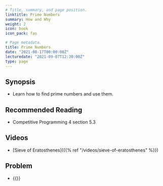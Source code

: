 ```yaml
---
# Title, summary, and page position.
linktitle: Prime Numbers
summary: How and Why
weight: 2
icon: book
icon_pack: fas

# Page metadata.
title: Prime Numbers
date: "2021-08-17T00:00:00Z"
lecturedate: "2021-09-07T12:30:00Z"
type: page 
---
```


## Synopsis

 - Learn how to find prime numbers and use them.

## Recommended Reading

 - Competitive Programming 4 section 5.3

## Videos
 - [Sieve of Eratosthenes]({{% ref "/videos/sieve-of-eratosthenes" %}})

## Problem

 - {{<UVa id="484" name="543 - Goldbach’s Conjecture" >}}
